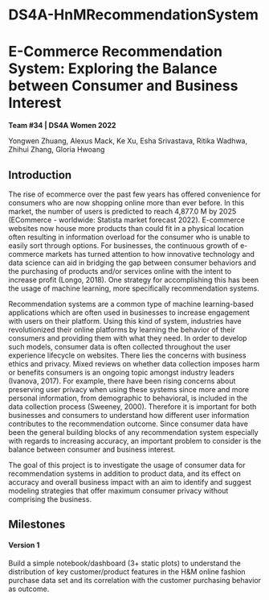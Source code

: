 # DS4A-HnMRecommendationSystem

# E-Commerce Recommendation System: Exploring the Balance between Consumer and Business Interest
**Team #34 | DS4A Women 2022**

Yongwen Zhuang, Alexus Mack, Ke Xu, Esha Srivastava,
Ritika Wadhwa, Zhihui Zhang, Gloria Hwoang


## Introduction

The rise of ecommerce over the past few years has offered convenience for consumers who are now shopping online more than ever before. In this market, the number of users is predicted to reach 4,877.0 M by 2025 (ECommerce - worldwide: Statista market forecast 2022). E-commerce websites now house more products than could fit in a physical location often resulting in information overload for the consumer who is unable to easily sort through options.  For businesses, the continuous growth of e-commerce markets has turned attention to how innovative technology and data science can aid in bridging the gap between consumer behaviors and the purchasing of products and/or services online with the intent to increase profit (Longo, 2018). One strategy for accomplishing this has been the usage of machine learning, more specifically recommendation systems.

Recommendation systems are a common type of machine learning-based applications which are often used in businesses to increase engagement with users on their platform. Using this kind of system, industries have revolutionized their online platforms by learning the behavior of their consumers and providing them with what they need. In order to develop such models, consumer data is often collected throughout the user experience lifecycle on websites. There lies the concerns with business ethics and privacy. Mixed reviews on whether data collection imposes harm or benefits consumers is an ongoing topic amongst industry leaders (Ivanova, 2017). For example, there have been rising concerns about preserving user privacy when using these systems since more and more personal information, from demographic to behavioral, is included in the data  collection process (Sweeney, 2000). Therefore it is important for both businesses and consumers to understand how different user information contributes to the recommendation outcome. Since consumer data have been the general building blocks of any recommendation system especially with regards to increasing accuracy, an important problem to consider is the balance between consumer and business interest.

The goal of this project is to investigate the usage of consumer data for recommendation systems in addition to product data, and its effect on accuracy and overall business impact with an aim to identify and suggest modeling strategies that offer maximum consumer privacy without comprising the business.


## Milestones

#### Version 1

Build a simple notebook/dashboard (3+ static plots) to understand the distribution of key customer/product features in the H&M online fashion purchase data set and its correlation with the customer purchasing behavior as outcome.
